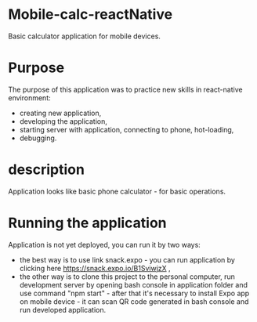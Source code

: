 # Mobile-calc-reactNative

Basic calculator application for mobile devices.

# Purpose

The purpose of this application was to practice new skills in react-native environment:
 * creating new application,
 * developing the application,
 * starting server with application, connecting to phone, hot-loading,
 * debugging.
 
# description

Application looks like basic phone calculator - for basic operations. 

# Running the application

Application is not yet deployed, you can run it by two ways: 
*   the best way is to use link snack.expo - you can run application by clicking here 
https://snack.expo.io/B1SviwjzX ,
*   the other way is to clone this project to the personal computer, run development server by opening
bash console in application folder and use command "npm start" - after that it's necessary to install 
Expo app on mobile device - it can scan QR code generated in bash console and run developed application.
